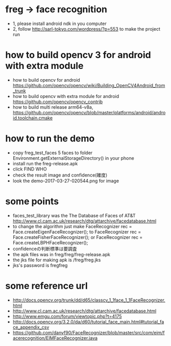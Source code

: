 # freg -> face recognition
- 1, please install android ndk in you computer
- 2, follow http://sarl-tokyo.com/wordpress/?p=553 to make the project run

# how to build opencv 3 for android with extra module
  - how to build opencv for android https://github.com/opencv/opencv/wiki/Building_OpenCV4Android_from_trunk
  - how to build opencv with extra module for android https://github.com/opencv/opencv_contrib
  - how to build multi release arm64-v8a, https://github.com/opencv/opencv/blob/master/platforms/android/android.toolchain.cmake

# how to run the demo
  - copy freg_test_faces 5 faces to folder Environment.getExternalStorageDirectory() in your phone
  - install run the freg-release.apk
  - click FIND WHO
  - check the result image and confidence(確度)
  - look the demo-2017-03-27-020544.png for image
# some points
  - faces_test_library was the The Database of Faces of AT&T
    http://www.cl.cam.ac.uk/research/dtg/attarchive/facedatabase.html
  - to change the algorithm just make  FaceRecognizer rec = Face.createEigenFaceRecognizer();
        to FaceRecognizer rec = Face.createFisherFaceRecognizer();
        or FaceRecognizer rec = Face.createLBPHFaceRecognizer();
  - confidenceの判断標準は要調査
  - the apk files was in freg/freg/freg-release.apk
  - the jks file for making apk is /freg/freg.jks
  - jks's password is fregfreg
# some reference url
 - http://docs.opencv.org/trunk/dd/d65/classcv_1_1face_1_1FaceRecognizer.html
 - http://www.cl.cam.ac.uk/research/dtg/attarchive/facedatabase.html
 - http://www.emgu.com/forum/viewtopic.php?t=4175
 - http://docs.opencv.org/3.2.0/da/d60/tutorial_face_main.html#tutorial_face_appendix_csv
 - https://github.com/danyf90/FaceRecognizer/blob/master/src/com/eim/facerecognition/EIMFaceRecognizer.java
